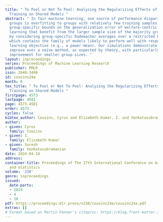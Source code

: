 ```yaml
---
title: " To Pool or Not To Pool: Analyzing the Regularizing Effects of Group-Fair
  Training on Shared Models "
abstract: " In fair machine learning, one source of performance disparities between
  groups is overfitting to groups with relatively few training samples. We derive
  group-specific bounds on the generalization error of welfare-centric fair machine
  learning that benefit from the larger sample size of the majority group. We do this
  by considering group-specific Rademacher averages over a restricted hypothesis class,
  which contains the family of models likely to perform well with respect to a fair
  learning objective (e.g., a power-mean). Our simulations demonstrate these bounds
  improve over a naïve method, as expected by theory, with particularly significant
  improvement for smaller group sizes. "
layout: inproceedings
series: Proceedings of Machine Learning Research
publisher: PMLR
issn: 2640-3498
id: cousins24a
month: 0
tex_title: " To Pool or Not To Pool: Analyzing the Regularizing Effects of Group-Fair
  Training on Shared Models "
firstpage: 4573
lastpage: 4581
page: 4573-4581
order: 4573
cycles: false
bibtex_author: Cousins, Cyrus and Elizabeth Kumar, I. and Venkatasubramanian, Suresh
author:
- given: Cyrus
  family: Cousins
- given: I.
  family: Elizabeth Kumar
- given: Suresh
  family: Venkatasubramanian
date: 2024-04-18
address:
container-title: Proceedings of The 27th International Conference on Artificial Intelligence
  and Statistics
volume: '238'
genre: inproceedings
issued:
  date-parts:
  - 2024
  - 4
  - 18
pdf: https://proceedings.mlr.press/v238/cousins24a/cousins24a.pdf
extras: []
# Format based on Martin Fenner's citeproc: https://blog.front-matter.io/posts/citeproc-yaml-for-bibliographies/
---
```

